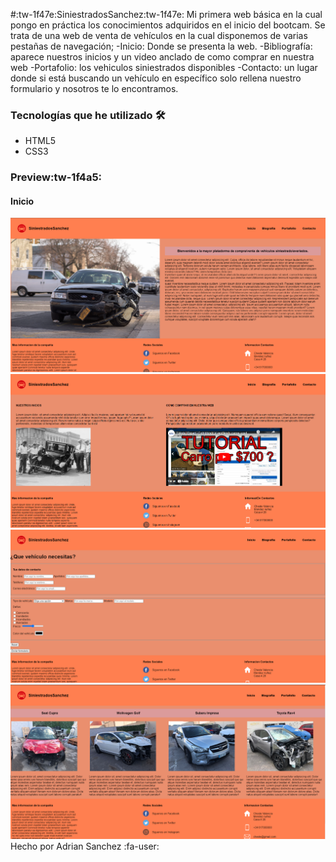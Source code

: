 
#:tw-1f47e:SiniestradosSanchez:tw-1f47e:
Mi primera web básica en la cual pongo en práctica los conocimientos adquiridos en el inicio del bootcam. Se trata de una web de venta de vehículos en la cual disponemos de varias pestañas de navegación; 
-Inicio: Donde se presenta la web.
-Bibliografía: aparece nuestros inicios y un video anclado de como comprar en nuestra web
-Portafolio: los vehiculos siniestrados disponibles
-Contacto: un lugar donde si está buscando un vehículo en específico solo rellena nuestro formulario y nosotros te lo encontramos.

### Tecnologías que he utilizado 🛠️
- HTML5
- CSS3

### Preview:tw-1f4a5:

#### Inicio
![foto](/assets/readme/Captura%20de%20pantalla%202022-09-29%20223831.png)
![foto](/assets/readme/bibliografia.png)
![foto](/assets/readme/contacto.png)
![foto](/assets/readme/portafolio.png)
Hecho por Adrian Sanchez :fa-user: